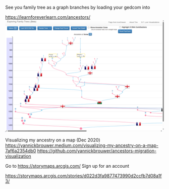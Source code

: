 
See you family tree as a graph branches by loading your gedcom into 

https://learnforeverlearn.com/ancestors/
![img](Exploring-Family-Trees.png)

Visualizing my ancestry on a map (Dec 2020)
https://yannickbrouwer.medium.com/visualizing-my-ancestry-on-a-map-7af6a2354db0
https://github.com/yannickbrouwer/ancestors-migration-visualization


Go to https://storymaps.arcgis.com/
Sign up for an account


https://storymaps.arcgis.com/stories/d022d3fa9877473990d2ccfb7d08a1f3/